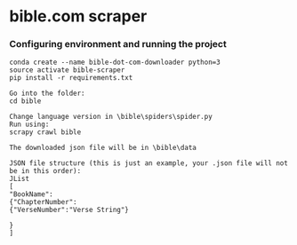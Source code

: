 # bible.com scraper

### Configuring environment and running the project

```console
conda create --name bible-dot-com-downloader python=3
source activate bible-scraper
pip install -r requirements.txt

Go into the folder:
cd bible

Change language version in \bible\spiders\spider.py
Run using:
scrapy crawl bible

The downloaded json file will be in \bible\data

JSON file structure (this is just an example, your .json file will not be in this order):
JList
[
"BookName":
{"ChapterNumber":
{"VerseNumber":"Verse String"}

}
]

```

